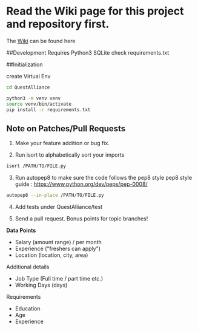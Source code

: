 
# Read the Wiki page for this project and repository first. 
The [Wiki](https://github.com/DataKind-BLR/QuestAlliance/wiki) can be found here


##Development
Requires Python3 SQLite
check requirements.txt

##Initialization

create Virtual Env

```bash
cd QuestAlliance

python3 -m venv venv
source venv/bin/activate
pip install -r requirements.txt
```  

## Note on Patches/Pull Requests

1) Make your feature addition or bug fix.

2) Run isort to alphabetically sort your imports
```bash
isort /PATH/TO/FILE.py
``` 

3) Run autopep8 to make sure the code follows the pep8 style
pep8 style guide :  https://www.python.org/dev/peps/pep-0008/  

```bash
autopep8 --in-place /PATH/TO/FILE.py
``` 

4) Add tests under QuestAlliance/test

5) Send a pull request. Bonus points for topic branches!


**Data Points**

- Salary        (amount range) / per month
- Experience    ("freshers can apply")
- Location      (location, city, area)

Additional details
- Job Type      (Full time / part time etc.)
- Working Days  (days)

Requirements
- Education
- Age
- Experience